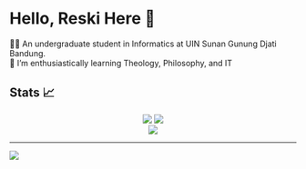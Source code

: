# Hello, Reski Here 👋

🧑‍🎓 An undergraduate student in Informatics at UIN Sunan Gunung Djati Bandung.<br/>
🌱 I’m enthusiastically learning Theology, Philosophy, and IT<br/>

## Stats 📈
<div align="center">
  <img src=https://github-readme-stats.vercel.app/api?username=ReskiF1&theme=nightowl&hide_border=false&include_all_commits=true&count_private=true/>
  <img src=https://github-readme-streak-stats.herokuapp.com/?user=ReskiF1&theme=nightowl&hide_border=false/><br/>
  <img src=https://github-readme-stats.vercel.app/api/top-langs/?username=ReskiF1&theme=nightowl&hide_border=false/>
</div>

---
[![](https://visitcount.itsvg.in/api?id=ReskiF1&icon=0&color=0)](https://visitcount.itsvg.in)

<!-- Proudly created with GPRM ( https://gprm.itsvg.in ) -->

<!--
**ReskiF1/ReskiF1** is a ✨ _special_ ✨ repository because its `README.md` (this file) appears on your GitHub profile.

Here are some ideas to get you started:

- 🔭 I’m currently working on ...
- 🌱 I’m currently learning ...
- 👯 I’m looking to collaborate on ...
- 🤔 I’m looking for help with ...
- 💬 Ask me about ...
- 📫 How to reach me: ...
- 😄 Pronouns: ...
- ⚡ Fun fact: ...
-->
